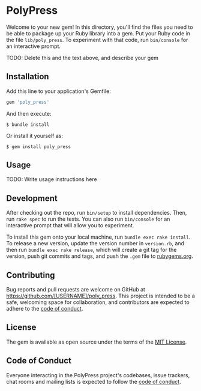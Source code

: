 # PolyPress

Welcome to your new gem! In this directory, you'll find the files you need to be able to package up your Ruby library into a gem. Put your Ruby code in the file `lib/poly_press`. To experiment with that code, run `bin/console` for an interactive prompt.

TODO: Delete this and the text above, and describe your gem

## Installation

Add this line to your application's Gemfile:

```ruby
gem 'poly_press'
```

And then execute:

    $ bundle install

Or install it yourself as:

    $ gem install poly_press

## Usage

TODO: Write usage instructions here

## Development

After checking out the repo, run `bin/setup` to install dependencies. Then, run `rake spec` to run the tests. You can also run `bin/console` for an interactive prompt that will allow you to experiment.

To install this gem onto your local machine, run `bundle exec rake install`. To release a new version, update the version number in `version.rb`, and then run `bundle exec rake release`, which will create a git tag for the version, push git commits and tags, and push the `.gem` file to [rubygems.org](https://rubygems.org).

## Contributing

Bug reports and pull requests are welcome on GitHub at https://github.com/[USERNAME]/poly_press. This project is intended to be a safe, welcoming space for collaboration, and contributors are expected to adhere to the [code of conduct](https://github.com/[USERNAME]/poly_press/blob/master/CODE_OF_CONDUCT.md).


## License

The gem is available as open source under the terms of the [MIT License](https://opensource.org/licenses/MIT).

## Code of Conduct

Everyone interacting in the PolyPress project's codebases, issue trackers, chat rooms and mailing lists is expected to follow the [code of conduct](https://github.com/[USERNAME]/poly_press/blob/master/CODE_OF_CONDUCT.md).
